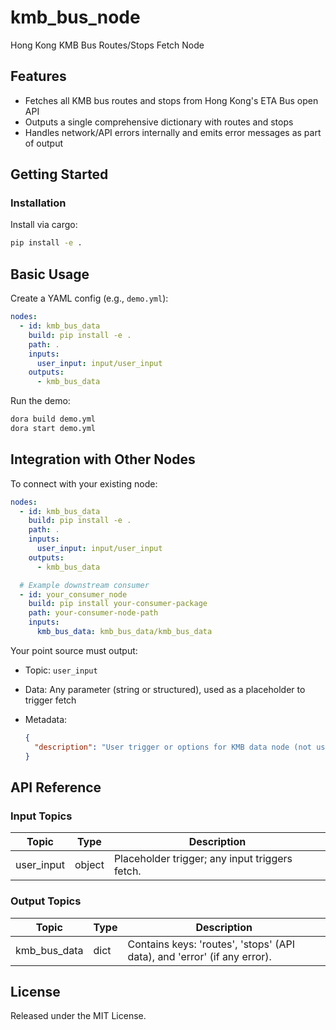 # kmb_bus_node

Hong Kong KMB Bus Routes/Stops Fetch Node

## Features
- Fetches all KMB bus routes and stops from Hong Kong's ETA Bus open API
- Outputs a single comprehensive dictionary with routes and stops
- Handles network/API errors internally and emits error messages as part of output

## Getting Started

### Installation
Install via cargo:
```bash
pip install -e .
```

## Basic Usage

Create a YAML config (e.g., `demo.yml`):

```yaml
nodes:
  - id: kmb_bus_data
    build: pip install -e .
    path: .
    inputs:
      user_input: input/user_input
    outputs:
      - kmb_bus_data
```

Run the demo:

```bash
dora build demo.yml
dora start demo.yml
```


## Integration with Other Nodes

To connect with your existing node:

```yaml
nodes:
  - id: kmb_bus_data
    build: pip install -e .
    path: .
    inputs:
      user_input: input/user_input
    outputs:
      - kmb_bus_data

  # Example downstream consumer
  - id: your_consumer_node
    build: pip install your-consumer-package
    path: your-consumer-node-path
    inputs:
      kmb_bus_data: kmb_bus_data/kmb_bus_data
```

Your point source must output:

* Topic: `user_input`
* Data: Any parameter (string or structured), used as a placeholder to trigger fetch
* Metadata:

  ```json
  {
    "description": "User trigger or options for KMB data node (not used, placeholder)"
  }
  ```

## API Reference

### Input Topics

| Topic        | Type   | Description                                   |
| ------------|--------|-----------------------------------------------|
| user_input  | object | Placeholder trigger; any input triggers fetch. |

### Output Topics

| Topic         | Type      | Description                                                             |
|-------------- |-----------|-------------------------------------------------------------------------|
| kmb_bus_data | dict      | Contains keys: 'routes', 'stops' (API data), and 'error' (if any error). |


## License

Released under the MIT License.
